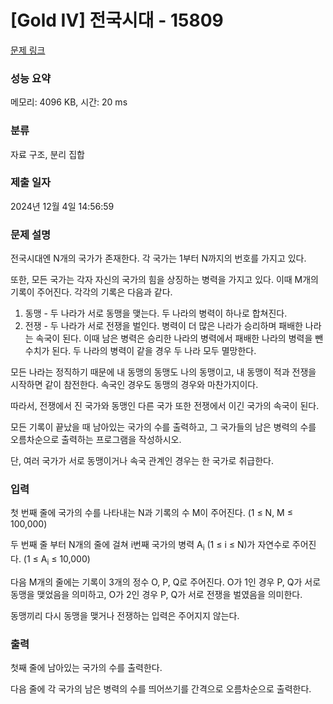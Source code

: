 # [Gold IV] 전국시대 - 15809 

[문제 링크](https://www.acmicpc.net/problem/15809) 

### 성능 요약

메모리: 4096 KB, 시간: 20 ms

### 분류

자료 구조, 분리 집합

### 제출 일자

2024년 12월 4일 14:56:59

### 문제 설명

<p>전국시대엔 N개의 국가가 존재한다. 각 국가는 1부터 N까지의 번호를 가지고 있다.</p>

<p>또한, 모든 국가는 각자 자신의 국가의 힘을 상징하는 병력을 가지고 있다. 이때 M개의 기록이 주어진다. 각각의 기록은 다음과 같다.</p>

<ol>
	<li>동맹 - 두 나라가 서로 동맹을 맺는다. 두 나라의 병력이 하나로 합쳐진다.</li>
	<li>전쟁 - 두 나라가 서로 전쟁을 벌인다. 병력이 더 많은 나라가 승리하며 패배한 나라는 속국이 된다. 이때 남은 병력은 승리한 나라의 병력에서 패배한 나라의 병력을 뺀 수치가 된다. 두 나라의 병력이 같을 경우 두 나라 모두 멸망한다.</li>
</ol>

<p>모든 나라는 정직하기 때문에 내 동맹의 동맹도 나의 동맹이고, 내 동맹이 적과 전쟁을 시작하면 같이 참전한다. 속국인 경우도 동맹의 경우와 마찬가지이다.</p>

<p>따라서, 전쟁에서 진 국가와 동맹인 다른 국가 또한 전쟁에서 이긴 국가의 속국이 된다.</p>

<p>모든 기록이 끝났을 때 남아있는 국가의 수를 출력하고, 그 국가들의 남은 병력의 수를 오름차순으로 출력하는 프로그램을 작성하시오.</p>

<p>단, 여러 국가가 서로 동맹이거나 속국 관계인 경우는 한 국가로 취급한다.</p>

### 입력 

 <p>첫 번째 줄에 국가의 수를 나타내는 N과 기록의 수 M이 주어진다. (1 ≤ N, M ≤ 100,000)</p>

<p>두 번째 줄 부터 N개의 줄에 걸쳐 i번째 국가의 병력 A<sub>i</sub> (1 ≤ i ≤ N)가 자연수로 주어진다. (1 ≤ A<sub>i</sub> ≤ 10,000)</p>

<p>다음 M개의 줄에는 기록이 3개의 정수 O, P, Q로 주어진다. O가 1인 경우 P, Q가 서로 동맹을 맺었음을 의미하고, O가 2인 경우 P, Q가 서로 전쟁을 벌였음을 의미한다.</p>

<p>동맹끼리 다시 동맹을 맺거나 전쟁하는 입력은 주어지지 않는다.</p>

### 출력 

 <p>첫째 줄에 남아있는 국가의 수를 출력한다.</p>

<p>다음 줄에 각 국가의 남은 병력의 수를 띄어쓰기를 간격으로 오름차순으로 출력한다.</p>

